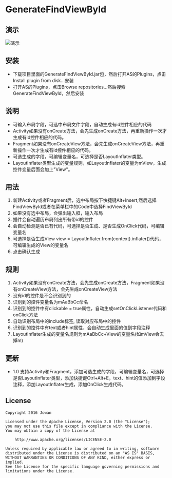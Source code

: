 # GenerateFindViewById

## 演示
![演示](GenerateFindViewById.gif)

## 安装
- 下载项目里面的GenerateFindViewById.jar包，然后打开AS的Plugins，点击Install plugin from disk...安装
- 打开AS的Plugins，点击Browse repositories...然后搜索GenerateFindViewById，然后安装

## 说明
- 可输入布局字段，可选中布局文件字段，自动生成有id控件相应的代码
- Activity如果没有onCreate方法，会先生成onCreate方法，再重新操作一次才生成有id控件相应的代码。
- Fragment如果没有onCreateView方法，会先生成onCreateView方法，再重新操作一次才生成有id控件相应的代码。
- 可选生成的字段，可编辑变量名，可选择是否LayoutInflater类型。
- LayoutInflater类型生成的变量规则，如LayoutInflater的变量为mView，生成控件变量后面会加上"View"。

## 用法
1. 新建Activity或者Fragment后，选中布局按下快捷键Alt+Insert,然后选择FindViewById或者在菜单栏中的Code中选择FindViewById
2. 如果没有选中布局，会弹出输入框，输入布局
3. 插件会自动遍历布局列出所有带id的控件
4. 会自动检测是否已有代码，可选择是否生成、是否生成OnClick代码，可编辑变量名
5. 可选择是否生成View view = LayoutInflater.from(context).inflater()代码，可编辑生成的View的变量名
6. 点击确认生成

## 规则
1. Activity如果没有onCreate方法，会先生成onCreate方法，Fragment如果没有onCreateView方法，会先生成onCreateView方法
2. 没有id的控件是不会识别到的
3. 识别到的控件变量名为mAaBbCc命名
4. 识别到的控件中有clickable = true属性，自动生成setOnClickListener代码和onClick方法
5. 自动识别布局中的include标签, 读取对应布局中的控件
6. 识别到的控件中有text或者hint属性，会自动生成里面的值到字段注释
7. LayoutInflater生成的变量名规则为mAaBbCc+View的变量名(如mView会去掉m)

## 更新
- 1.0 支持Activity和Fragment，添加可选生成的字段，可编辑变量名，可选择是否LayoutInflater类型，添加快捷键Ctrl+Alt+E，text、hint的值添加到字段注释，添加LayoutInflater生成，添加OnClick生成代码。

## License
```
Copyright 2016 Jowan

Licensed under the Apache License, Version 2.0 (the "License");
you may not use this file except in compliance with the License.
You may obtain a copy of the License at

	http://www.apache.org/licenses/LICENSE-2.0

Unless required by applicable law or agreed to in writing, software
distributed under the License is distributed on an "AS IS" BASIS,
WITHOUT WARRANTIES OR CONDITIONS OF ANY KIND, either express or implied.
See the License for the specific language governing permissions and
limitations under the License.
```